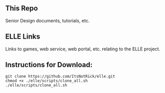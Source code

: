 ## This Repo
Senior Design documents, tutorials, etc.

## ELLE Links
Links to games, web service, web portal, etc. relating to the ELLE project.

## Instructions for Download:
`git clone https://github.com/ItsNotRick/elle.git`  
`chmod +x ./elle/scripts/clone_all.sh`   
`./elle/scripts/clone_all.sh`    

